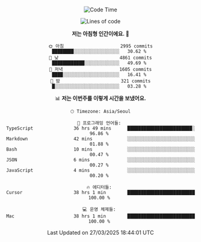 <div align="center">

<br />

 <!--START_SECTION:waka-->
![Code Time](http://img.shields.io/badge/Code%20Time-4%2C416%20hrs%203%20mins-blue)

![Lines of code](https://img.shields.io/badge/%EC%A0%80%EB%8A%94%20%EC%97%AC%ED%83%9C%EA%B9%8C%EC%A7%80%20-5.2%20million%20%EC%A4%84%EC%9D%98%20%EC%BD%94%EB%93%9C%EB%A5%BC%20%EC%9E%91%EC%84%B1%ED%96%88%EC%96%B4%EC%9A%94.-blue)

**저는 아침형 인간이에요. 🐤** 

```text
🌞 아침                     2995 commits        ████████░░░░░░░░░░░░░░░░░   30.62 % 
🌆 낮　                     4861 commits        ████████████░░░░░░░░░░░░░   49.69 % 
🌃 저녁                     1605 commits        ████░░░░░░░░░░░░░░░░░░░░░   16.41 % 
🌙 밤　                     321 commits         █░░░░░░░░░░░░░░░░░░░░░░░░   03.28 % 
```


📊 **저는 이번주를 이렇게 시간을 보냈어요.** 

```text
🕑︎ Timezone: Asia/Seoul

💬 프로그래밍 언어들: 
TypeScript               36 hrs 49 mins      ████████████████████████░   96.86 % 
Markdown                 42 mins             ░░░░░░░░░░░░░░░░░░░░░░░░░   01.88 % 
Bash                     10 mins             ░░░░░░░░░░░░░░░░░░░░░░░░░   00.47 % 
JSON                     6 mins              ░░░░░░░░░░░░░░░░░░░░░░░░░   00.27 % 
JavaScript               4 mins              ░░░░░░░░░░░░░░░░░░░░░░░░░   00.20 % 

🔥 에디터들: 
Cursor                   38 hrs 1 min        █████████████████████████   100.00 % 

💻 운영 체제들: 
Mac                      38 hrs 1 min        █████████████████████████   100.00 % 
```


 Last Updated on 27/03/2025 18:44:01 UTC
<!--END_SECTION:waka-->

</div>

